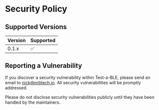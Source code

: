# Security Policy

## Supported Versions

| Version | Supported          |
| ------- | ------------------ |
| 0.1.x   | :white_check_mark: |

## Reporting a Vulnerability

If you discover a security vulnerability within Test-a-BLE, please send an email to nick@nrbtech.io. All security vulnerabilities will be promptly addressed.

Please do not disclose security vulnerabilities publicly until they have been handled by the maintainers.
